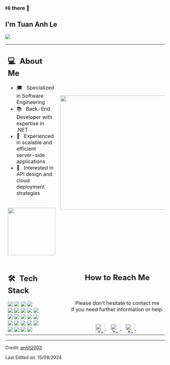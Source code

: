 ### Hi there 👋

## I'm Tuan Anh Le
![](https://komarev.com/ghpvc/?username=anhlt2003&color=0069b4)
<table>
  <tr>
    <td>
      <h2> 💻 &nbsp;About Me </h2>
       <ul>
            <li>🎓 &nbsp; Specialized in Software Engineering</li>
            <li>📚 &nbsp; Back-End Developer with expertise in .NET</li>
            <li>👑 &nbsp; Experienced in scalable and efficient server-side applications</li>
            <li>🤔 &nbsp; Interested in API design and cloud deployment strategies</li>
       </ul>
       <p align="center">
         <br>
        <img height="150em" src="https://github-readme-stats-eight-theta.vercel.app/api?username=anhlt2003&show_icons=true&theme=algolia&include_all_commits=true&count_private=true"/>
        </p>
    </td>
    <td>
     <p align="center">
        <img height="360em" src="https://github.com/anhlt2003/anhlt2003/blob/main/dotnet.png"/>
     </p>
    </td>
  </tr>
  <tr>
   <td>
     <h2> 🛠 &nbsp;Tech Stack</h2>
     <img src="https://img.shields.io/badge/-C%23-05122A?style=flat&logo=c-sharp"/>
     <img src="https://img.shields.io/badge/-Java-05122A?style=flat&logo=java"/>
     <img src="https://img.shields.io/badge/-Node.js-05122A?style=flat&logo=node.js"/>
     <img src="https://img.shields.io/badge/-JavaScript-05122A?style=flat&logo=javascript"/>
     <br>
     <img src="https://img.shields.io/badge/-Spring%20Boot-05122A?style=flat&logo=spring"/>
     <img src="https://img.shields.io/badge/-ASP.NET%20Core-05122A?style=flat&logo=dotnet"/>
     <img src="https://img.shields.io/badge/-JSP-05122A?style=flat&logo=java"/>
     <img src="https://img.shields.io/badge/-Servlet-05122A?style=flat&logo=java"/>
     <img src="https://img.shields.io/badge/-NET%20Framework-05122A?style=flat&logo=dotnet"/>
     <br>
     <img src="https://img.shields.io/badge/-SQL%20Server-05122A?style=flat&logo=microsoft-sql-server"/>
     <img src="https://img.shields.io/badge/-MySQL-05122A?style=flat&logo=mysql"/>
     <img src="https://img.shields.io/badge/-Firebase-05122A?style=flat&logo=firebase"/>
     <img src="https://img.shields.io/badge/-Firestore-05122A?style=flat&logo=google-cloud"/>
     <img src="https://img.shields.io/badge/-Entity%20Framework-05122A?style=flat&logo=.net"/>
     <br>
     <img src="https://img.shields.io/badge/-Docker-05122A?style=flat&logo=docker"/>
     <img src="https://img.shields.io/badge/-Git-05122A?style=flat&logo=git"/>
     <img src="https://img.shields.io/badge/-GitHub-05122A?style=flat&logo=github"/>
     <img src="https://img.shields.io/badge/-Swagger-05122A?style=flat&logo=swagger"/>
     <img src="https://img.shields.io/badge/-Postman-05122A?style=flat&logo=postman"/>
     <br>
     <img src="https://img.shields.io/badge/-IntelliJ%20IDEA-05122A?style=flat&logo=intellijidea"/>
     <img src="https://img.shields.io/badge/-Visual%20Studio-05122A?style=flat&logo=visual-studio"/>
     <img src="https://img.shields.io/badge/-VS%20Code-05122A?style=flat&logo=visual-studio-code&logoColor=007ACC"/>
     <img src="https://img.shields.io/badge/-NetBeans-05122A?style=flat&logo=apache-netbeans"/>
   </td>
   <td>
    <div align="center">
      <h2><b>How to Reach Me</b></h2>
      <br>
      <p>Please don't hesitate to contact me 
        <br>if you need further information or help.
      </p>
      <br>
      <a href="https://www.instagram.com/anhlt.2403/" target="_blank">
      <img align="center" alt="Taban Soleymani | Instagram" width="30em" src="https://img.icons8.com/ios-glyphs/50/000000/instagram-new.png" />
      </a> &nbsp;&nbsp;
      <a href="mailto:anhlt24032003@gmail.com" >
      <img align="center" alt="Taban Soleymani | Gmail" width="30em" src="https://img.icons8.com/ios-glyphs/50/000000/gmail.png" />
      </a> &nbsp;&nbsp;
      <a href="https://www.facebook.com/anhlt.2403/" >
      <img align="center" alt="Taban Soleymani | Facebook" width="30em" src="https://img.icons8.com/ios-glyphs/50/000000/facebook.png" />
      </a> &nbsp;&nbsp;
      <br>
    </div>
   </td>
  </tr>
</table>

------

Credit: [anhlt2003](https://github.com/anhlt2003)

Last Edited on: 15/08/2024
